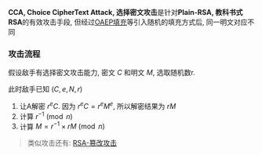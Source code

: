 **CCA, Choice CipherText Attack, 选择密文攻击**是针对**Plain-RSA, 教科书式RSA**的有效攻击手段, 但经过[OAEP填充](../OAEP填充.md)等引入随机的填充方式后, 同一明文对应不同

### 攻击流程

假设敌手有选择密文攻击能力, 密文 $C$ 和明文 $M$, 选取随机数r. 

此时敌手已知 $(C, e, N, r)$

1. 让A解密 $r^eC$. 因为 $r^eC=r^eM^e$, 所以解密结果为 $rM$
2. 计算 $r^{-1}\pmod{n}$
3. 计算 $M=r^{-1}\times rM\pmod{n}$

> 类似攻击还有: [RSA-篡改攻击](RSA-篡改攻击.md)